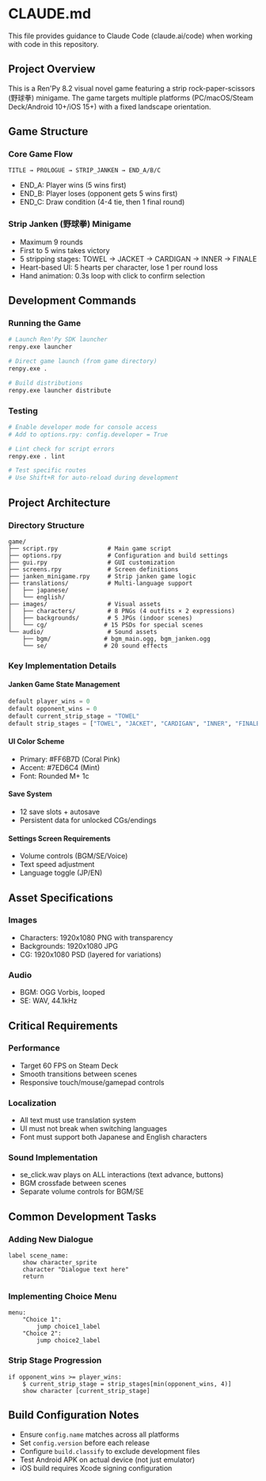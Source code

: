 # CLAUDE.md

This file provides guidance to Claude Code (claude.ai/code) when working with code in this repository.

## Project Overview

This is a Ren'Py 8.2 visual novel game featuring a strip rock-paper-scissors (野球拳) minigame. The game targets multiple platforms (PC/macOS/Steam Deck/Android 10+/iOS 15+) with a fixed landscape orientation.

## Game Structure

### Core Game Flow
```
TITLE → PROLOGUE → STRIP_JANKEN → END_A/B/C
```
- END_A: Player wins (5 wins first)
- END_B: Player loses (opponent gets 5 wins first)  
- END_C: Draw condition (4-4 tie, then 1 final round)

### Strip Janken (野球拳) Minigame
- Maximum 9 rounds
- First to 5 wins takes victory
- 5 stripping stages: TOWEL → JACKET → CARDIGAN → INNER → FINALE
- Heart-based UI: 5 hearts per character, lose 1 per round loss
- Hand animation: 0.3s loop with click to confirm selection

## Development Commands

### Running the Game
```bash
# Launch Ren'Py SDK launcher
renpy.exe launcher

# Direct game launch (from game directory)
renpy.exe . 

# Build distributions
renpy.exe launcher distribute
```

### Testing
```bash
# Enable developer mode for console access
# Add to options.rpy: config.developer = True

# Lint check for script errors
renpy.exe . lint

# Test specific routes
# Use Shift+R for auto-reload during development
```

## Project Architecture

### Directory Structure
```
game/
├── script.rpy              # Main game script
├── options.rpy             # Configuration and build settings
├── gui.rpy                 # GUI customization
├── screens.rpy             # Screen definitions
├── janken_minigame.rpy     # Strip janken game logic
├── translations/           # Multi-language support
│   ├── japanese/          
│   └── english/
├── images/                 # Visual assets
│   ├── characters/         # 8 PNGs (4 outfits × 2 expressions)
│   ├── backgrounds/        # 5 JPGs (indoor scenes)
│   └── cg/                # 15 PSDs for special scenes
└── audio/                  # Sound assets
    ├── bgm/               # bgm_main.ogg, bgm_janken.ogg
    └── se/                # 20 sound effects
```

### Key Implementation Details

#### Janken Game State Management
```python
default player_wins = 0
default opponent_wins = 0  
default current_strip_stage = "TOWEL"
default strip_stages = ["TOWEL", "JACKET", "CARDIGAN", "INNER", "FINALE"]
```

#### UI Color Scheme
- Primary: #FF6B7D (Coral Pink)
- Accent: #7ED6C4 (Mint)
- Font: Rounded M+ 1c

#### Save System
- 12 save slots + autosave
- Persistent data for unlocked CGs/endings

#### Settings Screen Requirements
- Volume controls (BGM/SE/Voice)
- Text speed adjustment
- Language toggle (JP/EN)

## Asset Specifications

### Images
- Characters: 1920x1080 PNG with transparency
- Backgrounds: 1920x1080 JPG
- CG: 1920x1080 PSD (layered for variations)

### Audio
- BGM: OGG Vorbis, looped
- SE: WAV, 44.1kHz

## Critical Requirements

### Performance
- Target 60 FPS on Steam Deck
- Smooth transitions between scenes
- Responsive touch/mouse/gamepad controls

### Localization
- All text must use translation system
- UI must not break when switching languages
- Font must support both Japanese and English characters

### Sound Implementation
- se_click.wav plays on ALL interactions (text advance, buttons)
- BGM crossfade between scenes
- Separate volume controls for BGM/SE

## Common Development Tasks

### Adding New Dialogue
```renpy
label scene_name:
    show character_sprite
    character "Dialogue text here"
    return
```

### Implementing Choice Menu
```renpy
menu:
    "Choice 1":
        jump choice1_label
    "Choice 2":
        jump choice2_label
```

### Strip Stage Progression
```renpy
if opponent_wins >= player_wins:
    $ current_strip_stage = strip_stages[min(opponent_wins, 4)]
    show character [current_strip_stage]
```

## Build Configuration Notes

- Ensure `config.name` matches across all platforms
- Set `config.version` before each release
- Configure `build.classify` to exclude development files
- Test Android APK on actual device (not just emulator)
- iOS build requires Xcode signing configuration